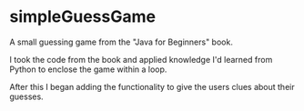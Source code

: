 # simpleGuessGame

A small guessing game from the "Java for Beginners" book.

I took the code from the book and applied knowledge I'd learned
from Python to enclose the game within a loop. 

After this I began adding the functionality to give
the users clues about their guesses. 
